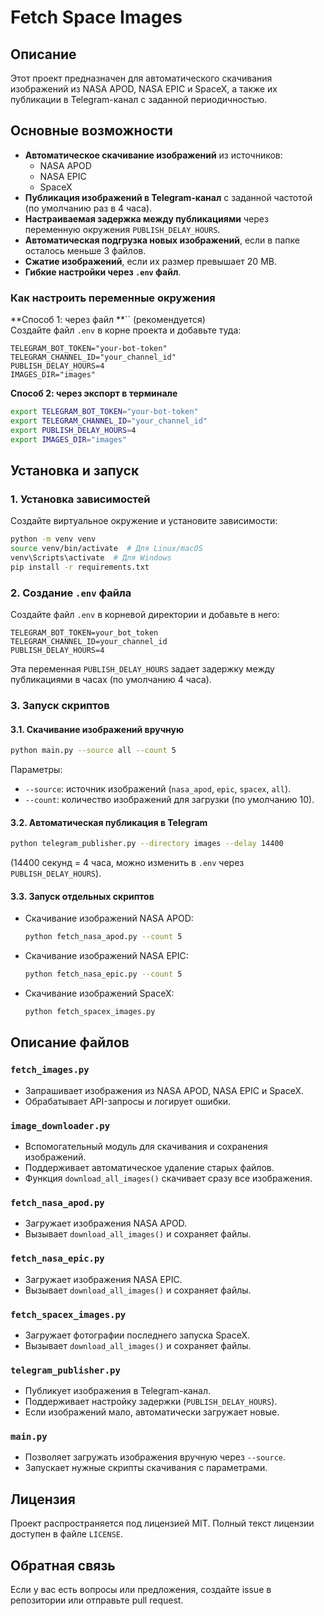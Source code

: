 # Fetch Space Images

## Описание
Этот проект предназначен для автоматического скачивания изображений из NASA APOD, NASA EPIC и SpaceX, а также их публикации в Telegram-канал с заданной периодичностью.

## Основные возможности
- **Автоматическое скачивание изображений** из источников:
  - NASA APOD
  - NASA EPIC
  - SpaceX
- **Публикация изображений в Telegram-канал** с заданной частотой (по умолчанию раз в 4 часа).
- **Настраиваемая задержка между публикациями** через переменную окружения `PUBLISH_DELAY_HOURS`.
- **Автоматическая подгрузка новых изображений**, если в папке осталось меньше 3 файлов.
- **Сжатие изображений**, если их размер превышает 20 MB.
- **Гибкие настройки через `.env` файл**.

### **Как настроить переменные окружения**

**Способ 1: через файл **`` (рекомендуется)\
Создайте файл `.env` в корне проекта и добавьте туда:

```
TELEGRAM_BOT_TOKEN="your-bot-token"
TELEGRAM_CHANNEL_ID="your_channel_id"
PUBLISH_DELAY_HOURS=4
IMAGES_DIR="images"
```

**Способ 2: через экспорт в терминале**

```sh
export TELEGRAM_BOT_TOKEN="your-bot-token"
export TELEGRAM_CHANNEL_ID="your_channel_id"
export PUBLISH_DELAY_HOURS=4
export IMAGES_DIR="images"
```

## Установка и запуск

### 1. Установка зависимостей
Создайте виртуальное окружение и установите зависимости:
```sh
python -m venv venv
source venv/bin/activate  # Для Linux/macOS
venv\Scripts\activate  # Для Windows
pip install -r requirements.txt
```

### 2. Создание `.env` файла
Создайте файл `.env` в корневой директории и добавьте в него:
```
TELEGRAM_BOT_TOKEN=your_bot_token
TELEGRAM_CHANNEL_ID=your_channel_id
PUBLISH_DELAY_HOURS=4
```
Эта переменная `PUBLISH_DELAY_HOURS` задает задержку между публикациями в часах (по умолчанию 4 часа).

### 3. Запуск скриптов

#### 3.1. Скачивание изображений вручную
```sh
python main.py --source all --count 5
```
Параметры:
- `--source`: источник изображений (`nasa_apod`, `epic`, `spacex`, `all`).
- `--count`: количество изображений для загрузки (по умолчанию 10).

#### 3.2. Автоматическая публикация в Telegram
```sh
python telegram_publisher.py --directory images --delay 14400
```
(14400 секунд = 4 часа, можно изменить в `.env` через `PUBLISH_DELAY_HOURS`).

#### 3.3. Запуск отдельных скриптов
- Скачивание изображений NASA APOD:
  ```sh
  python fetch_nasa_apod.py --count 5
  ```
- Скачивание изображений NASA EPIC:
  ```sh
  python fetch_nasa_epic.py --count 5
  ```
- Скачивание изображений SpaceX:
  ```sh
  python fetch_spacex_images.py
  ```

## Описание файлов
### `fetch_images.py`
- Запрашивает изображения из NASA APOD, NASA EPIC и SpaceX.
- Обрабатывает API-запросы и логирует ошибки.

### `image_downloader.py`
- Вспомогательный модуль для скачивания и сохранения изображений.
- Поддерживает автоматическое удаление старых файлов.
- Функция `download_all_images()` скачивает сразу все изображения.

### `fetch_nasa_apod.py`
- Загружает изображения NASA APOD.
- Вызывает `download_all_images()` и сохраняет файлы.

### `fetch_nasa_epic.py`
- Загружает изображения NASA EPIC.
- Вызывает `download_all_images()` и сохраняет файлы.

### `fetch_spacex_images.py`
- Загружает фотографии последнего запуска SpaceX.
- Вызывает `download_all_images()` и сохраняет файлы.

### `telegram_publisher.py`
- Публикует изображения в Telegram-канал.
- Поддерживает настройку задержки (`PUBLISH_DELAY_HOURS`).
- Если изображений мало, автоматически загружает новые.

### `main.py`
- Позволяет загружать изображения вручную через `--source`.
- Запускает нужные скрипты скачивания с параметрами.

## Лицензия
Проект распространяется под лицензией MIT. Полный текст лицензии доступен в файле `LICENSE`.

## Обратная связь
Если у вас есть вопросы или предложения, создайте issue в репозитории или отправьте pull request.
